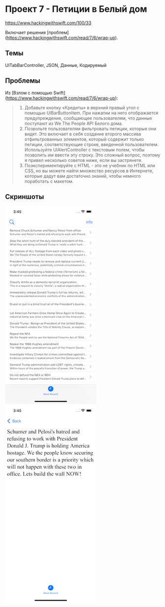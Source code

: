 # Проект 7 - Петиции в Белый дом

https://www.hackingwithswift.com/100/33

Включает решения [проблем] (https://www.hackingwithswift.com/read/7/6/wrap-up).

## Темы

UITabBarController, JSON, Данные, Кодируемый

## Проблемы

Из [Взлом с помощью Swift] (https://www.hackingwithswift.com/read/7/6/wrap-up):
> 1. Добавьте кнопку «Кредиты» в верхний правый угол с помощью UIBarButtonItem. При нажатии на него отображается предупреждение, сообщающее пользователям, что данные поступают из We The People API Белого дома.
> 2. Позвольте пользователям фильтровать петиции, которые они видят. Это включает в себя создание второго массива отфильтрованных элементов, который содержит только петиции, соответствующие строке, введенной пользователем. Используйте UIAlertController с текстовым полем, чтобы позволить им ввести эту строку. Это сложный вопрос, поэтому я привел несколько советов ниже, если вы застрянете.
> 3. Поэкспериментируйте с HTML - это не учебник по HTML или CSS, но вы можете найти множество ресурсов в Интернете, которые дадут вам достаточно знаний, чтобы немного поработать с макетом.

## Скриншоты

![screenshot1](screen01.png)
![screenshot2](screen02.png)
